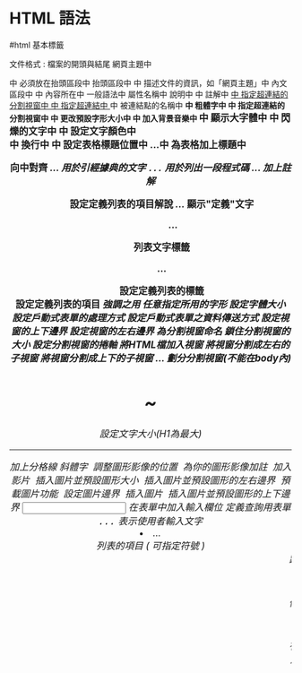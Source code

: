 # HTML 語法
#html
基本標籤

文件格式 <html> </html>: 檔案的開頭與結尾
網頁主題中
<title> </title>中
必須放在抬頭區段中
抬頭區段中
<head> </head>中
描述文件的資訊，如「網頁主題」中
內文區段中
<body> </body>中
內容所在中
一般語法中
屬性名稱中
說明中
<! - -與 - ->中
註解中
<a href target>中
指定超連結的分割視窗中
<a href>中
指定超連結中
<a name=名稱>中
被連結點的名稱中
<b>中
粗體字中
<base target>中
指定超連結的分割視窗中
<basefont size>中
更改預設字形大小中
<bgsound src>中
加入背景音樂中
<big>中
顯示大字體中
<blink>中
閃爍的文字中
<body text link vlink>中
設定文字顏色中
<br>中
換行中
<caption align>中
設定表格標題位置中
<caption>...</caption>中
為表格加上標題中
<center>

向中對齊
<cite>...<cite>
用於引經據典的文字
<code>...</code>
用於列出一段程式碼
<comment>...</comment>
加上註解
<dd>
設定定義列表的項目解說
<dfn>...</dfn>
顯示"定義"文字
<dir>...</dir>
列表文字標籤
<dl>...</dl>
設定定義列表的標籤
<dt>
設定定義列表的項目
<em>
強調之用
<font face>
任意指定所用的字形
<font size>
設定字體大小
<form action>
設定戶動式表單的處理方式
<form method>
設定戶動式表單之資料傳送方式
<frame marginheight>
設定視窗的上下邊界
<frame marginwidth>
設定視窗的左右邊界
<frame name>
為分割視窗命名
<frame noresize>
鎖住分割視窗的大小
<frame scrolling>
設定分割視窗的捲軸
<frame src>
將HTML檔加入視窗
<frameset cols>
將視窗分割成左右的子視窗
<frameset rows>
將視窗分割成上下的子視窗
<frameset>...</frameset>
劃分分割視窗(不能在body內)
<h1>~<h6>
設定文字大小(H1為最大)
<hr>
加上分格線
<i>
斜體字
<img align>
調整圖形影像的位置
<img alt>
為你的圖形影像加註
<img dynsrc loop>
加入影片
<img height width>
插入圖片並預設圖形大小

<img hspace>
插入圖片並預設圖形的左右邊界
<img lowsrc>
預載圖片功能
<img src border>
設定圖片邊界
<img src>
插入圖片
<img vspace>
插入圖片並預設圖形的上下邊界
<input type name value>
在表單中加入輸入欄位
<isindex>
定義查詢用表單
<kbd>...</kbd>
表示使用者輸入文字
<li type>...</li>
列表的項目 ( 可指定符號 )
<marquee>
跑馬燈效果
<menu>...</menu>
條列文字標籤
<meta name="refresh" content url>
自動更新文件內容
<multiple>
可同時選擇多項的列表欄
<noframe>
定義不出現分割視窗的文字
<ol>...</ol>
有序號的列表
<option>
定義表單中列表欄的項目
<p align>
設定對齊方向
<p>
分段

<person>...</person>

顯示人名

<pre>

使用原有排列

<samp>...</samp>

用於引用字

<select>...</select>

在表單中定義列表欄

<small>

顯示小字體

<strike>

文字加橫線

<strong>

用於加強語氣

<sub>

下標字

<sup>

上標字

<table border=n>

調整表格的寬線高度

<table cellpadding>

調整資料欄位之邊界

<table cellspacing>

調整表格線的寬度

<table height>

調整表格的高度

<table width>

調整表格的寬度

<table>...</table>

產生表格的標籤

<td align>

調整表格欄位之左右對齊

<td bgcolor>

設定表格欄位之背景顏色

<td colspan rowspan>

表格欄位的合併

<td nowrap>

設定表格欄位不換行

<td valign>

調整表格欄位之上下對齊

<td width>

調整表格欄位寬度

<td>...</td>

定義表格的資料欄位

<textarea name rows cols>

表單中加入多少列的文字輸入欄

<textarea wrap>

決定文字輸入欄是自動否換行

<th>...</th>

定義表格的標頭欄位

<tr>...</tr>

定義表格美一行

<tt>

打字機字體

<u>

文字加底線

<ul type>...</ul>

無序號的列表 ( 可指定符號 )

<var>...</var>

用於顯示變數